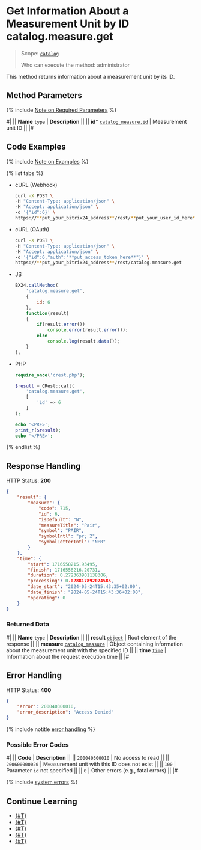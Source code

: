 # Get Information About a Measurement Unit by ID catalog.measure.get

> Scope: [`catalog`](../../scopes/permissions.md)
>
> Who can execute the method: administrator

This method returns information about a measurement unit by its ID.

## Method Parameters

{% include [Note on Required Parameters](../../../_includes/required.md) %}

#|
|| **Name**
`type` | **Description** ||
|| **id***
[`catalog_measure.id`](../data-types.md#catalog_measure) | Measurement unit ID ||
|#

## Code Examples

{% include [Note on Examples](../../../_includes/examples.md) %}

{% list tabs %}

- cURL (Webhook)

    ```bash
    curl -X POST \
    -H "Content-Type: application/json" \
    -H "Accept: application/json" \
    -d '{"id":6}' \
    https://**put_your_bitrix24_address**/rest/**put_your_user_id_here**/**put_your_webhook_here**/catalog.measure.get
    ```

- cURL (OAuth)

    ```bash
    curl -X POST \
    -H "Content-Type: application/json" \
    -H "Accept: application/json" \
    -d '{"id":6,"auth":"**put_access_token_here**"}' \
    https://**put_your_bitrix24_address**/rest/catalog.measure.get
    ```

- JS

    ```js
    BX24.callMethod(
        'catalog.measure.get',
        {
            id: 6
        },
        function(result)
        {
            if(result.error())
                console.error(result.error());
            else
                console.log(result.data());
        }
    );
    ```

- PHP

    ```php
    require_once('crest.php');

    $result = CRest::call(
        'catalog.measure.get',
        [
            'id' => 6
        ]
    );

    echo '<PRE>';
    print_r($result);
    echo '</PRE>';
    ```

{% endlist %}

## Response Handling

HTTP Status: **200**

```json
{
    "result": {
        "measure": {
            "code": 715,
            "id": 6,
            "isDefault": "N",
            "measureTitle": "Pair",
            "symbol": "PAIR",
            "symbolIntl": "pr; 2",
            "symbolLetterIntl": "NPR"
        }
    },
    "time": {
        "start": 1716558215.93495,
        "finish": 1716558216.20731,
        "duration": 0.272363901138306,
        "processing": 0.028817892074585,
        "date_start": "2024-05-24T15:43:35+02:00",
        "date_finish": "2024-05-24T15:43:36+02:00",
        "operating": 0
    }
}
```

### Returned Data

#|
|| **Name**
`type` | **Description** ||
|| **result**
[`object`](../../data-types.md) | Root element of the response ||
|| **measure**
[`catalog_measure`](../data-types.md#catalog_measure) | Object containing information about the measurement unit with the specified ID ||
|| **time**
[`time`](../../data-types.md) | Information about the request execution time ||
|#

## Error Handling

HTTP Status: **400**

```json
{
    "error": 200040300010,
    "error_description": "Access Denied"
}
```

{% include notitle [error handling](../../../_includes/error-info.md) %}

### Possible Error Codes

#|
|| **Code** | **Description** ||
|| `200040300010` | No access to read
||
|| `200600000020` | Measurement unit with this ID does not exist 
||
|| `100` | Parameter `id` not specified
||
|| `0` | Other errors (e.g., fatal errors)
|| 
|#

{% include [system errors](../../../_includes/system-errors.md) %}

## Continue Learning

- [{#T}](./catalog-measure-add.md)
- [{#T}](./catalog-measure-update.md)
- [{#T}](./catalog-measure-list.md)
- [{#T}](./catalog-measure-delete.md)
- [{#T}](./catalog-measure-get-fields.md)